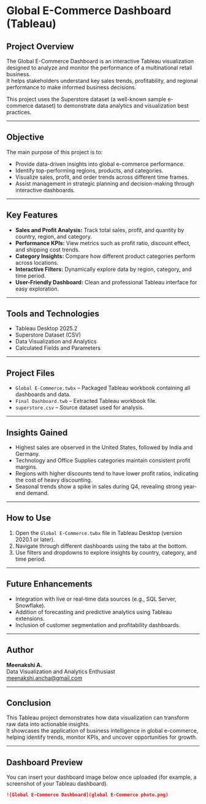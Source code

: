 # Global E-Commerce Dashboard (Tableau)

## Project Overview
The Global E-Commerce Dashboard is an interactive Tableau visualization designed to analyze and monitor the performance of a multinational retail business.  
It helps stakeholders understand key sales trends, profitability, and regional performance to make informed business decisions.

This project uses the Superstore dataset (a well-known sample e-commerce dataset) to demonstrate data analytics and visualization best practices.

---

## Objective
The main purpose of this project is to:
- Provide data-driven insights into global e-commerce performance.
- Identify top-performing regions, products, and categories.
- Visualize sales, profit, and order trends across different time frames.
- Assist management in strategic planning and decision-making through interactive dashboards.

---

## Key Features
- **Sales and Profit Analysis:** Track total sales, profit, and quantity by country, region, and category.  
- **Performance KPIs:** View metrics such as profit ratio, discount effect, and shipping cost trends.  
- **Category Insights:** Compare how different product categories perform across locations.  
- **Interactive Filters:** Dynamically explore data by region, category, and time period.  
- **User-Friendly Dashboard:** Clean and professional Tableau interface for easy exploration.

---

## Tools and Technologies
- Tableau Desktop 2025.2  
- Superstore Dataset (CSV)  
- Data Visualization and Analytics  
- Calculated Fields and Parameters  

---

## Project Files
- `Global E-Commerce.twbx` – Packaged Tableau workbook containing all dashboards and data.  
- `Final Dashboard.twb` – Extracted Tableau workbook file.  
- `superstore.csv` – Source dataset used for analysis.

---

## Insights Gained
- Highest sales are observed in the United States, followed by India and Germany.  
- Technology and Office Supplies categories maintain consistent profit margins.  
- Regions with higher discounts tend to have lower profit ratios, indicating the cost of heavy discounting.  
- Seasonal trends show a spike in sales during Q4, revealing strong year-end demand.

---

## How to Use
1. Open the `Global E-Commerce.twbx` file in Tableau Desktop (version 2020.1 or later).  
2. Navigate through different dashboards using the tabs at the bottom.  
3. Use filters and dropdowns to explore insights by country, category, and time period.

---

## Future Enhancements
- Integration with live or real-time data sources (e.g., SQL Server, Snowflake).  
- Addition of forecasting and predictive analytics using Tableau extensions.  
- Inclusion of customer segmentation and profitability dashboards.

---

## Author
**Meenakshi A.**  
Data Visualization and Analytics Enthusiast  
meenakshi.ancha@gmail.com

---

## Conclusion
This Tableau project demonstrates how data visualization can transform raw data into actionable insights.  
It showcases the application of business intelligence in global e-commerce, helping identify trends, monitor KPIs, and uncover opportunities for growth.

---

## Dashboard Preview
You can insert your dashboard image below once uploaded (for example, a screenshot of your Tableau dashboard).

```markdown
![Global E-Commerce Dashboard](global E-Commerce photo.png)


